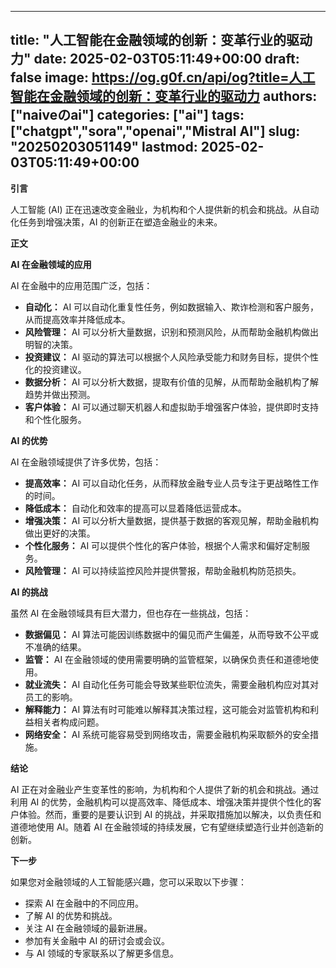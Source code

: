 
---
title: "人工智能在金融领域的创新：变革行业的驱动力"
date: 2025-02-03T05:11:49+00:00
draft: false
image: https://og.g0f.cn/api/og?title=人工智能在金融领域的创新：变革行业的驱动力
authors: ["naiveのai"]
categories: ["ai"]
tags: ["chatgpt","sora","openai","Mistral AI"]
slug: "20250203051149"
lastmod: 2025-02-03T05:11:49+00:00
---
**引言**

人工智能 (AI) 正在迅速改变金融业，为机构和个人提供新的机会和挑战。从自动化任务到增强决策，AI 的创新正在塑造金融业的未来。

**正文**

**AI 在金融领域的应用**

AI 在金融中的应用范围广泛，包括：

* **自动化：** AI 可以自动化重复性任务，例如数据输入、欺诈检测和客户服务，从而提高效率并降低成本。
* **风险管理：** AI 可以分析大量数据，识别和预测风险，从而帮助金融机构做出明智的决策。
* **投资建议：** AI 驱动的算法可以根据个人风险承受能力和财务目标，提供个性化的投资建议。
* **数据分析：** AI 可以分析大数据，提取有价值的见解，从而帮助金融机构了解趋势并做出预测。
* **客户体验：** AI 可以通过聊天机器人和虚拟助手增强客户体验，提供即时支持和个性化服务。

**AI 的优势**

AI 在金融领域提供了许多优势，包括：

* **提高效率：** AI 可以自动化任务，从而释放金融专业人员专注于更战略性工作的时间。
* **降低成本：** 自动化和效率的提高可以显着降低运营成本。
* **增强决策：** AI 可以分析大量数据，提供基于数据的客观见解，帮助金融机构做出更好的决策。
* **个性化服务：** AI 可以提供个性化的客户体验，根据个人需求和偏好定制服务。
* **风险管理：** AI 可以持续监控风险并提供警报，帮助金融机构防范损失。

**AI 的挑战**

虽然 AI 在金融领域具有巨大潜力，但也存在一些挑战，包括：

* **数据偏见：** AI 算法可能因训练数据中的偏见而产生偏差，从而导致不公平或不准确的结果。
* **监管：** AI 在金融领域的使用需要明确的监管框架，以确保负责任和道德地使用。
* **就业流失：** AI 自动化任务可能会导致某些职位流失，需要金融机构应对其对员工的影响。
* **解释能力：** AI 算法有时可能难以解释其决策过程，这可能会对监管机构和利益相关者构成问题。
* **网络安全：** AI 系统可能容易受到网络攻击，需要金融机构采取额外的安全措施。

**结论**

AI 正在对金融业产生变革性的影响，为机构和个人提供了新的机会和挑战。通过利用 AI 的优势，金融机构可以提高效率、降低成本、增强决策并提供个性化的客户体验。然而，重要的是要认识到 AI 的挑战，并采取措施加以解决，以负责任和道德地使用 AI。随着 AI 在金融领域的持续发展，它有望继续塑造行业并创造新的创新。

**下一步**

如果您对金融领域的人工智能感兴趣，您可以采取以下步骤：

* 探索 AI 在金融中的不同应用。
* 了解 AI 的优势和挑战。
* 关注 AI 在金融领域的最新进展。
* 参加有关金融中 AI 的研讨会或会议。
* 与 AI 领域的专家联系以了解更多信息。